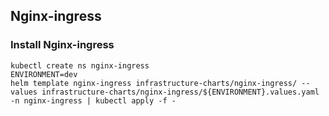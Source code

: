 ## Nginx-ingress


### Install Nginx-ingress

```shell
kubectl create ns nginx-ingress
ENVIRONMENT=dev
helm template nginx-ingress infrastructure-charts/nginx-ingress/ --values infrastructure-charts/nginx-ingress/${ENVIRONMENT}.values.yaml -n nginx-ingress | kubectl apply -f -

```
